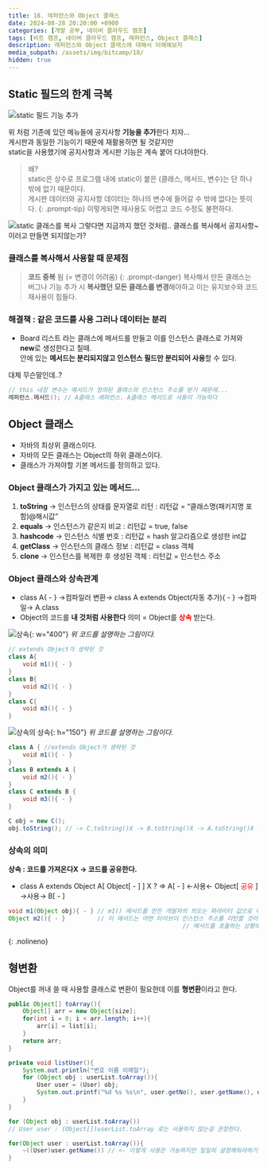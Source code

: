 ```yaml
---
title: 18. 레퍼런스와 Object 클래스
date: 2024-08-28 20:20:00 +0900
categories: [개발 공부, 네이버 클라우드 캠프]
tags: [비트 캠프, 네이버 클라우드 캠프, 레퍼런스, Object 클래스] 
description: 레퍼런스와 Object 클래스에 대해서 이해해보자
media_subpath: /assets/img/bitcamp/18/
hidden: true
---
```

## Static 필드의 한계 극복

![static 필드 기능 추가](img1.png)

위 처럼 기존에 있던 메뉴들에 공지사항 **기능을 추가**한다 치자...   
게시판과 동일한 기능이기 때문에 재활용하면 될 것같지만   
static을 사용했기에 공지사항과 게시판 기능은 계속 붙어 다녀야한다.   
> 왜?   
> static은 상수로 프로그램 내에 static이 붙은 (클래스, 메서드, 변수)는 단 하나 밖에 없기 때문이다.   
> 게시판 데이터와 공지사항 데이터는 하나의 변수에 들어갈 수 밖에 없다는 뜻이다.
{: .prompt-tip}
이렇게되면 재사용도 어렵고 코드 수정도 불편하다.   

![static 클래스를 복사](img2.png)
그렇다면 지금까지 했던 것처럼.. 클래스를 복사해서 공지사항~ 이러고 만들면 되지않는가?

### 클래스를 복사해서 사용할 때 문제점

> **코드 중복** 됨 (= 변경이 어려움)
{: .prompt-danger}
복사해서 만든 클래스는 버그나 기능 추가 시 **복사했던 모든 클래스를 변경**해야하고 이는 유지보수와 코드 재사용이 힘들다.

### 해결책 : 같은 코드를 사용 그러나 데이터는 분리
- Board 리스트 라는 클래스에 메서드를 만들고 이를 인스턴스 클래스로 가져와 **new**로 생성한다고 칠때.   
  안에 있는 **메서드는 분리되지않고 인스턴스 필드만 분리되어 사용**할 수 있다.   

대체 무슨말인데..?   
```java
// this 내장 변수는 메서드가 정의된 클래스의 인스턴스 주소를 받기 때문에...
레퍼런스.메서드(); // A클래스 레퍼런스. A클래스 메서드로 사용이 가능하다
```

## Object 클래스
- 자바의 최상위 클래스이다.
- 자바의 모든 클래스는 Object의 하위 클래스이다.
- 클래스가 가져야할 기본 메서드를 정의하고 있다.

### Object 클래스가 가지고 있는 메서드…
1. **toString** → 인스턴스의 상태를 문자열로 리턴 : 리턴값 = “클래스명(패키지명 포함)@해시값”
2. **equals** → 인스턴스가 같은지 비교 : 리턴값 = true, false
3. **hashcode** → 인스턴스 식별 번호 : 리턴값 = hash 알고리즘으로 생성한 int값
4. **getClass** → 인스턴스의 클래스 정보 : 리턴값 = class 객체
5. **clone** → 인스턴스를 복제한 후 생성된 객체 : 리턴값 = 인스턴스 주소

### Object 클래스와 상속관계
- class A{ - } →컴파일러 변환→ class A extends Object(자동 추가){ - } →컴파일→ A.class
- Object의 코드를 **내 것처럼 사용한다** 의미 = Object를 <span style="color: red">**상속**</span> 받는다.

![상속](img3.png){: w="400"}
_위 코드를 설명하는 그림이다._
```java
// extends Object가 생략된 것
class A{
	void m1(){ - }
}
class B{
	void m2(){ - }
}
class C{
	void m3(){ - }
}
```


![상속의 상속](img4.png){: h="150"}
_위 코드를 설명하는 그림이다._
```java
class A { //extends Object가 생략된 것
	void m1(){ - }
}
class B extends A { 
	void m2(){ - }
}
class C extends B { 
	void m3(){ - }
}
```

```java
C obj = new C();
obj.toString(); // -> C.toString()X -> B.toString()X -> A.toString()X -> Object.toString() 호출됨
```

### 상속의 의미
**상속 : 코드를 가져온다X → 코드를 공유한다.**

- class A extends Object
  A[ Object[ - ] ] X  ? ⇒  A[ - ] ←사용← Object[ <span style="color: red">공유</span> ] →사용→ B[ - ]
    

```java
void m1(Object obj){ - } // m1() 메서드를 만든 개발자의 의도는 파라미터 값으로 어떤 클래스의 인스턴스라도 받겠다는 의미
Object m2(){ - }         // 이 메서드는 어떤 타이브이 인스턴스 주소를 리턴할 것이다.
												 // 메서드를 호출하는 상황에 따라 어떤 클래스의 인스턴스를 리턴하는지 파악하고 리턴 값을 받아라
```
{: .nolineno}

## 형변환
Object를 꺼내 쓸 때 사용할 클래스로 변환이 필요한데 이를 **형변환**이라고 한다.
```java
public Object[] toArray(){
	Object[] arr = new Object[size];
	for(int i = 0; i < arr.length; i++){
		arr[i] = list[i];
	}
	return arr;
}

private void listUser(){
	System.out.println("번호 이름 이메일");
	for (Object obj : userList.toArray()){
		User user = (User) obj;
		System.out.printf("%d %s %s\n", user.getNo(), user.getName(), user.getEmail());
	}
}
```

```java
for (Object obj : userList.toArray())
// User user : (Object[])userList.toArray 로는 사용하지 않는걸 권장한다.

for(Object user : userList.toArray()){
	~((User)user.getName()) // <- 이렇게 사용은 가능하지만 일일히 설정해줘야하기 때문에 불편하다
}
```
